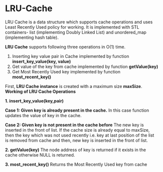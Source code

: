 # LRU-Cache
LRU Cache is a data structure which supports cache operations and uses Least Recently Used policy for working. 
It is implemented with STL containers- list (implementing Doubly Linked List) and unordered_map (implementing hash table).

**LRU Cache** supports following three operations in O(1) time.
1. Inserting key value pair in Cache implemented by function **insert_key_value(key, value)**
2. Get value of the key from cache implemented by function **getValue(key)**
3. Get Most Recently Used key implemented by function **most_recent_key()**

First, **LRU Cache instance** is created with a maximum size **maxSize**.
**Working of LRU Cache Operations**

**1. insert_key_value(key,pair)**

**Case 1: Given key is already present in the cache.** In this case function updates the value of key in the cache.

**Case 2: Given key is not present in the cache before** The new key is inserted in the front of list. If the cache size is already equal to maxSize, then the key which was not used recently i.e. key at last position of the list is removed from cache and then, new key is inserted in the front of list.

**2. getValue(key)**
The node address of key is returned if it exists in the cache otherwise NULL is returned.

**3. most_recent_key()**
Returns the Most Recently Used key from cache

